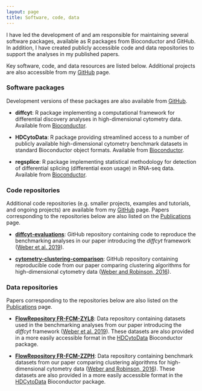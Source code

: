 ```yaml
---
layout: page
title: Software, code, data
---
```



I have led the development of and am responsible for maintaining several software packages, available as R packages from Bioconductor and GitHub. In addition, I have created publicly accessible code and data repositories to support the analyses in my published papers.

Key software, code, and data resources are listed below. Additional projects are also accessible from my [GitHub](https://github.com/lmweber) page.



### Software packages

Development versions of these packages are also available from [GitHub](https://github.com/lmweber).

- **diffcyt**: R package implementing a computational framework for differential discovery analyses in high-dimensional cytometry data. Available from [Bioconductor](http://bioconductor.org/packages/diffcyt).

- **HDCytoData**: R package providing streamlined access to a number of publicly available high-dimensional cytometry benchmark datasets in standard Bioconductor object formats. Available from [Bioconductor](http://bioconductor.org/packages/HDCytoData).

- **regsplice**: R package implementing statistical methodology for detection of differential splicing (differential exon usage) in RNA-seq data. Available from [Bioconductor](http://bioconductor.org/packages/regsplice).



### Code repositories

Additional code repositories (e.g. smaller projects, examples and tutorials, and ongoing projects) are available from my [GitHub](https://github.com/lmweber) page. Papers corresponding to the repositories below are also listed on the [Publications](pages/publications.html) page.

- [**diffcyt-evaluations**](https://github.com/lmweber/diffcyt-evaluations): GitHub repository containing code to reproduce the benchmarking analyses in our paper introducing the *diffcyt* framework ([Weber et al. 2019](https://www.nature.com/articles/s42003-019-0415-5)).

- [**cytometry-clustering-comparison**](https://github.com/lmweber/cytometry-clustering-comparison): GitHub repository containing reproducible code from our paper comparing clustering algorithms for high-dimensional cytometry data ([Weber and Robinson, 2016](https://onlinelibrary.wiley.com/doi/full/10.1002/cyto.a.23030)).



### Data repositories

Papers corresponding to the repositories below are also listed on the [Publications](pages/publications.html) page.

- [**FlowRepository FR-FCM-ZYL8**](http://flowrepository.org/id/FR-FCM-ZYL8): Data repository containing datasets used in the benchmarking analyses from our paper introducing the *diffcyt* framework ([Weber et al. 2019](https://www.nature.com/articles/s42003-019-0415-5)). These datasets are also provided in a more easily accessible format in the [HDCytoData](http://bioconductor.org/packages/HDCytoData) Bioconductor package.

- [**FlowRepository FR-FCM-ZZPH**](http://flowrepository.org/id/FR-FCM-ZZPH): Data repository containing benchmark datasets from our paper comparing clustering algorithms for high-dimensional cytometry data ([Weber and Robinson, 2016](https://onlinelibrary.wiley.com/doi/full/10.1002/cyto.a.23030)). These datasets are also provided in a more easily accessible format in the [HDCytoData](http://bioconductor.org/packages/HDCytoData) Bioconductor package.


